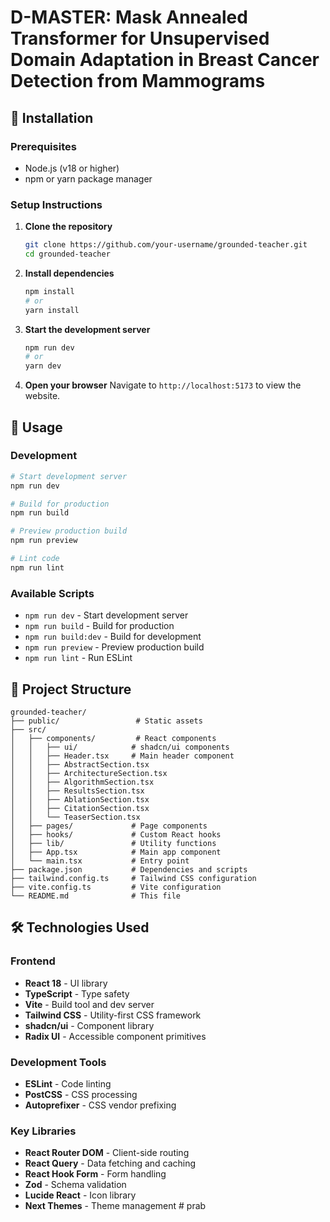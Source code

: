 # D-MASTER: Mask Annealed Transformer for Unsupervised Domain Adaptation in Breast Cancer Detection from Mammograms
## 🚀 Installation

### Prerequisites

- Node.js (v18 or higher)
- npm or yarn package manager

### Setup Instructions

1. **Clone the repository**
   ```bash
   git clone https://github.com/your-username/grounded-teacher.git
   cd grounded-teacher
   ```

2. **Install dependencies**
   ```bash
   npm install
   # or
   yarn install
   ```

3. **Start the development server**
   ```bash
   npm run dev
   # or
   yarn dev
   ```

4. **Open your browser**
   Navigate to `http://localhost:5173` to view the website.

## 📖 Usage

### Development

```bash
# Start development server
npm run dev

# Build for production
npm run build

# Preview production build
npm run preview

# Lint code
npm run lint
```

### Available Scripts

- `npm run dev` - Start development server
- `npm run build` - Build for production
- `npm run build:dev` - Build for development
- `npm run preview` - Preview production build
- `npm run lint` - Run ESLint

## 📁 Project Structure

```
grounded-teacher/
├── public/                 # Static assets
├── src/
│   ├── components/         # React components
│   │   ├── ui/            # shadcn/ui components
│   │   ├── Header.tsx     # Main header component
│   │   ├── AbstractSection.tsx
│   │   ├── ArchitectureSection.tsx
│   │   ├── AlgorithmSection.tsx
│   │   ├── ResultsSection.tsx
│   │   ├── AblationSection.tsx
│   │   ├── CitationSection.tsx
│   │   └── TeaserSection.tsx
│   ├── pages/             # Page components
│   ├── hooks/             # Custom React hooks
│   ├── lib/               # Utility functions
│   ├── App.tsx            # Main app component
│   └── main.tsx           # Entry point
├── package.json           # Dependencies and scripts
├── tailwind.config.ts     # Tailwind CSS configuration
├── vite.config.ts         # Vite configuration
└── README.md              # This file
```

## 🛠️ Technologies Used

### Frontend
- **React 18** - UI library
- **TypeScript** - Type safety
- **Vite** - Build tool and dev server
- **Tailwind CSS** - Utility-first CSS framework
- **shadcn/ui** - Component library
- **Radix UI** - Accessible component primitives

### Development Tools
- **ESLint** - Code linting
- **PostCSS** - CSS processing
- **Autoprefixer** - CSS vendor prefixing

### Key Libraries
- **React Router DOM** - Client-side routing
- **React Query** - Data fetching and caching
- **React Hook Form** - Form handling
- **Zod** - Schema validation
- **Lucide React** - Icon library
- **Next Themes** - Theme management
#   p r a b  
 